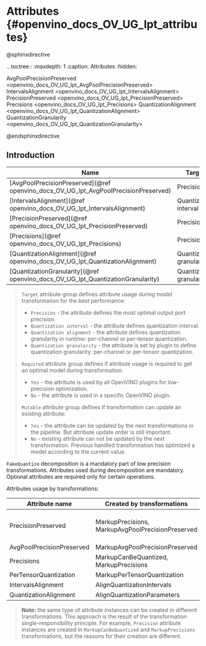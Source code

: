 # Attributes {#openvino_docs_OV_UG_lpt_attributes}

@sphinxdirective

.. toctree::
   :maxdepth: 1
   :caption: Attributes
   :hidden:

   AvgPoolPrecisionPreserved <openvino_docs_OV_UG_lpt_AvgPoolPrecisionPreserved>
   IntervalsAlignment <openvino_docs_OV_UG_lpt_IntervalsAlignment>   
   PrecisionPreserved <openvino_docs_OV_UG_lpt_PrecisionPreserved>
   Precisions <openvino_docs_OV_UG_lpt_Precisions>
   QuantizationAlignment <openvino_docs_OV_UG_lpt_QuantizationAlignment>
   QuantizationGranularity <openvino_docs_OV_UG_lpt_QuantizationGranularity>

@endsphinxdirective

## Introduction

| Name                                                                                | Target                   | Required | Mutable |
|-------------------------------------------------------------------------------------|--------------------------|----------|---------|
| [AvgPoolPrecisionPreserved](@ref openvino_docs_OV_UG_lpt_AvgPoolPrecisionPreserved) | Precision                | No       | Yes     |
| [IntervalsAlignment](@ref openvino_docs_OV_UG_lpt_IntervalsAlignment)               | Quantization interval    | Yes      | Yes     |
| [PrecisionPreserved](@ref openvino_docs_OV_UG_lpt_PrecisionPreserved)               | Precision                | Yes      | Yes     |
| [Precisions](@ref openvino_docs_OV_UG_lpt_Precisions)                               | Precision                | Yes      | Yes     |
| [QuantizationAlignment](@ref openvino_docs_OV_UG_lpt_QuantizationAlignment)         | Quantization granularity | Yes      | Yes     |
| [QuantizationGranularity](@ref openvino_docs_OV_UG_lpt_QuantizationGranularity)     | Quantization granularity | Yes      | No      |

> `Target` attribute group defines attribute usage during model transformation for the best performance:
>  - `Precision` - the attribute defines the most optimal output port precision.
>  - `Quantization interval` - the attribute defines quantization interval.
>  - `Quantization alignment` - the attribute defines quantization granularity in runtime: per-channel or per-tensor quantization.
>  - `Quantization granularity` - the attribute is set by plugin to define quantization granularity: per-channel or per-tensor quantization.
>
> `Required` attribute group defines if attribute usage is required to get an optimal model during transformation:
>  - `Yes` - the attribute is used by all OpenVINO plugins for low-precision optimization.
>  - `No` - the attribute is used in a specific OpenVINO plugin.
>
> `Mutable` attribute group defines if transformation can update an existing attribute:
>  - `Yes` - the attribute can be updated by the next transformations in the pipeline. But attribute update order is still important.
>  - `No` - existing attribute can not be updated by the next transformation. Previous handled transformation has optimized a model according to the current value.

`FakeQuantize` decomposition is a mandatory part of low precision transformations. Attributes used during decomposition are mandatory. Optional attributes are required only for certain operations.

Attributes usage by transformations:

| Attribute name            | Created by transformations                        | Used by transformations                                                                                                           |
|---------------------------|---------------------------------------------------|-----------------------------------------------------------------------------------------------------------------------------------|
| PrecisionPreserved        | MarkupPrecisions, MarkupAvgPoolPrecisionPreserved | AlignQuantizationIntervals, AlignQuantizationParameters, FakeQuantizeDecompositionTransformation, MarkupAvgPoolPrecisionPreserved |
| AvgPoolPrecisionPreserved | MarkupAvgPoolPrecisionPreserved                   |                                                                                                                                   |
| Precisions                | MarkupCanBeQuantized, MarkupPrecisions            | FakeQuantizeDecompositionTransformation                                                                                           |
| PerTensorQuantization     | MarkupPerTensorQuantization                       |                                                                                                                                   |
| IntervalsAlignment        | AlignQuantizationIntervals                        | FakeQuantizeDecompositionTransformation                                                                                           |
| QuantizationAlignment     | AlignQuantizationParameters                       | FakeQuantizeDecompositionTransformation                                                                                           |

> **Note:** the same type of attribute instances can be created in different transformations. This approach is the result of the transformation single-responsibility principle. For example, `Precision` attribute instances are created in `MarkupCanBeQuantized` and `MarkupPrecisions` transformations, but the reasons for their creation are different.